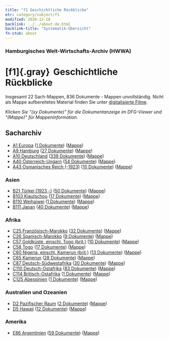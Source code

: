 ```yaml
---
title: "f1 Geschichtliche Rückblicke"
etr: category/subject/f1
modified: 2020-12-18
backlink: ../../about.de.html
backlink-title: "Systematik-Übersicht"
fn-stub: about
---
```


### Hamburgisches Welt-Wirtschafts-Archiv (HWWA)
# [f1]{.gray}&#8201; Geschichtliche Rückblicke&#160; 




Insgesamt 22 Sach-Mappen, 836 Dokumente - Mappen unvollständig.
Nicht als Mappe aufbereitetes Material finden Sie unter [digitalisierte Filme](/film/h1_sh).

_Klicken Sie "(xy Dokumente)" für die Dokumentanzeige im DFG-Viewer und "(Mappe)" für Mappeninformation._

## Sacharchiv



- [A1 Europa](../../../geo/about.de.html#A1) (<a href="https://dfg-viewer.de/show/?tx_dlf[id]=https://pm20.zbw.eu/mets/sh/1408xx/140892/1442xx/144283/public.mets.de.xml" target="_blank">1 Dokumente</a>) ([Mappe](http://purl.org/pressemappe20/folder/sh/140892,144283))
- [A9 Hamburg](../../../geo/about.de.html#A9) (<a href="https://dfg-viewer.de/show/?tx_dlf[id]=https://pm20.zbw.eu/mets/sh/1409xx/140905/1442xx/144283/public.mets.de.xml" target="_blank">27 Dokumente</a>) ([Mappe](http://purl.org/pressemappe20/folder/sh/140905,144283))
- [A10 Deutschland](../../../geo/about.de.html#A10) (<a href="https://dfg-viewer.de/show/?tx_dlf[id]=https://pm20.zbw.eu/mets/sh/1261xx/126128/1442xx/144283/public.mets.de.xml" target="_blank">339 Dokumente</a>) ([Mappe](http://purl.org/pressemappe20/folder/sh/126128,144283))
- [A40 Österreich-Ungarn](../../../geo/about.de.html#A40) (<a href="https://dfg-viewer.de/show/?tx_dlf[id]=https://pm20.zbw.eu/mets/sh/1261xx/126127/1442xx/144283/public.mets.de.xml" target="_blank">54 Dokumente</a>) ([Mappe](http://purl.org/pressemappe20/folder/sh/126127,144283))
- [A43 Osmanisches Reich (-1923)](../../../geo/about.de.html#A43) (<a href="https://dfg-viewer.de/show/?tx_dlf[id]=https://pm20.zbw.eu/mets/sh/1410xx/141034/1442xx/144283/public.mets.de.xml" target="_blank">10 Dokumente</a>) ([Mappe](http://purl.org/pressemappe20/folder/sh/141034,144283))

### Asien

- [B21 Türkei (1923 -)](../../../geo/about.de.html#B21) (<a href="https://dfg-viewer.de/show/?tx_dlf[id]=https://pm20.zbw.eu/mets/sh/1411xx/141111/1442xx/144283/public.mets.de.xml" target="_blank">50 Dokumente</a>) ([Mappe](http://purl.org/pressemappe20/folder/sh/141111,144283))
- [B103 Kiautschou](../../../geo/about.de.html#B103) (<a href="https://dfg-viewer.de/show/?tx_dlf[id]=https://pm20.zbw.eu/mets/sh/1261xx/126163/1442xx/144283/public.mets.de.xml" target="_blank">17 Dokumente</a>) ([Mappe](http://purl.org/pressemappe20/folder/sh/126163,144283))
- [B110 Weihaiwei](../../../geo/about.de.html#B110) (<a href="https://dfg-viewer.de/show/?tx_dlf[id]=https://pm20.zbw.eu/mets/sh/1412xx/141271/1442xx/144283/public.mets.de.xml" target="_blank">1 Dokumente</a>) ([Mappe](http://purl.org/pressemappe20/folder/sh/141271,144283))
- [B111 Japan](../../../geo/about.de.html#B111) (<a href="https://dfg-viewer.de/show/?tx_dlf[id]=https://pm20.zbw.eu/mets/sh/1412xx/141272/1442xx/144283/public.mets.de.xml" target="_blank">40 Dokumente</a>) ([Mappe](http://purl.org/pressemappe20/folder/sh/141272,144283))

### Afrika

- [C25 Französisch-Marokko](../../../geo/about.de.html#C25) (<a href="https://dfg-viewer.de/show/?tx_dlf[id]=https://pm20.zbw.eu/mets/sh/1413xx/141358/1442xx/144283/public.mets.de.xml" target="_blank">32 Dokumente</a>) ([Mappe](http://purl.org/pressemappe20/folder/sh/141358,144283))
- [C26 Spanisch-Marokko](../../../geo/about.de.html#C26) (<a href="https://dfg-viewer.de/show/?tx_dlf[id]=https://pm20.zbw.eu/mets/sh/1413xx/141359/1442xx/144283/public.mets.de.xml" target="_blank">9 Dokumente</a>) ([Mappe](http://purl.org/pressemappe20/folder/sh/141359,144283))
- [C57 Goldküste, einschl. Togo (brit.)](../../../geo/about.de.html#C57) (<a href="https://dfg-viewer.de/show/?tx_dlf[id]=https://pm20.zbw.eu/mets/sh/1414xx/141406/1442xx/144283/public.mets.de.xml" target="_blank">10 Dokumente</a>) ([Mappe](http://purl.org/pressemappe20/folder/sh/141406,144283))
- [C58 Togo](../../../geo/about.de.html#C58) (<a href="https://dfg-viewer.de/show/?tx_dlf[id]=https://pm20.zbw.eu/mets/sh/1414xx/141408/1442xx/144283/public.mets.de.xml" target="_blank">17 Dokumente</a>) ([Mappe](http://purl.org/pressemappe20/folder/sh/141408,144283))
- [C60 Nigeria, einschl. Kamerun (brit.)](../../../geo/about.de.html#C60) (<a href="https://dfg-viewer.de/show/?tx_dlf[id]=https://pm20.zbw.eu/mets/sh/1414xx/141409/1442xx/144283/public.mets.de.xml" target="_blank">13 Dokumente</a>) ([Mappe](http://purl.org/pressemappe20/folder/sh/141409,144283))
- [C65 Kamerun](../../../geo/about.de.html#C65) (<a href="https://dfg-viewer.de/show/?tx_dlf[id]=https://pm20.zbw.eu/mets/sh/1414xx/141410/1442xx/144283/public.mets.de.xml" target="_blank">28 Dokumente</a>) ([Mappe](http://purl.org/pressemappe20/folder/sh/141410,144283))
- [C87 Deutsch-Südwestafrika](../../../geo/about.de.html#C87) (<a href="https://dfg-viewer.de/show/?tx_dlf[id]=https://pm20.zbw.eu/mets/sh/1414xx/141450/1442xx/144283/public.mets.de.xml" target="_blank">30 Dokumente</a>) ([Mappe](http://purl.org/pressemappe20/folder/sh/141450,144283))
- [C110 Deutsch-Ostafrika](../../../geo/about.de.html#C110) (<a href="https://dfg-viewer.de/show/?tx_dlf[id]=https://pm20.zbw.eu/mets/sh/1414xx/141471/1442xx/144283/public.mets.de.xml" target="_blank">83 Dokumente</a>) ([Mappe](http://purl.org/pressemappe20/folder/sh/141471,144283))
- [C114 Britisch-Ostafrika](../../../geo/about.de.html#C114) (<a href="https://dfg-viewer.de/show/?tx_dlf[id]=https://pm20.zbw.eu/mets/sh/1414xx/141473/1442xx/144283/public.mets.de.xml" target="_blank">1 Dokumente</a>) ([Mappe](http://purl.org/pressemappe20/folder/sh/141473,144283))
- [C125 Abessinien](../../../geo/about.de.html#C125) (<a href="https://dfg-viewer.de/show/?tx_dlf[id]=https://pm20.zbw.eu/mets/sh/1414xx/141482/1442xx/144283/public.mets.de.xml" target="_blank">1 Dokumente</a>) ([Mappe](http://purl.org/pressemappe20/folder/sh/141482,144283))

### Australien und Ozeanien

- [D2 Pazifischer Raum](../../../geo/about.de.html#D2) (<a href="https://dfg-viewer.de/show/?tx_dlf[id]=https://pm20.zbw.eu/mets/sh/1415xx/141593/1442xx/144283/public.mets.de.xml" target="_blank">2 Dokumente</a>) ([Mappe](http://purl.org/pressemappe20/folder/sh/141593,144283))
- [D5 Hawaii](../../../geo/about.de.html#D5) (<a href="https://dfg-viewer.de/show/?tx_dlf[id]=https://pm20.zbw.eu/mets/sh/1415xx/141595/1442xx/144283/public.mets.de.xml" target="_blank">12 Dokumente</a>) ([Mappe](http://purl.org/pressemappe20/folder/sh/141595,144283))

### Amerika

- [E86 Argentinien](../../../geo/about.de.html#E86) (<a href="https://dfg-viewer.de/show/?tx_dlf[id]=https://pm20.zbw.eu/mets/sh/1416xx/141692/1442xx/144283/public.mets.de.xml" target="_blank">59 Dokumente</a>) ([Mappe](http://purl.org/pressemappe20/folder/sh/141692,144283))


